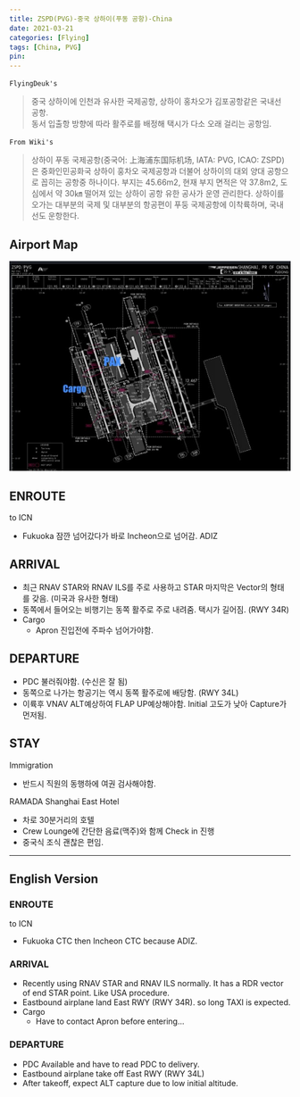 ```yaml
---
title: ZSPD(PVG)-중국 상하이(푸동 공항)-China
date: 2021-03-21
categories: [Flying]
tags: [China, PVG]
pin:
---
```



`FlyingDeuk's`
>중국 상하이에 인천과 유사한 국제공항, 상하이 홍차오가 김포공항같은 국내선 공항.<br>
동서 입출항 방향에 따라 활주로를 배정해 택시가 다소 오래 걸리는 공항임.


`From Wiki's`
>상하이 푸동 국제공항(중국어: 上海浦东国际机场, IATA: PVG, ICAO: ZSPD)은 중화인민공화국 상하이 훙차오 국제공항과 더불어 상하이의 대외 양대 공항으로 꼽히는 공항중 하나이다. 부지는 45.66m2, 현재 부지 면적은 약 37.8m2, 도심에서 약 30㎞ 떨어져 있는 상하이 공항 유한 공사가 운영 관리한다. 상하이를 오가는 대부분의 국제 및 대부분의 항공편이 푸둥 국제공항에 이착륙하며, 국내선도 운항한다.


## Airport Map
![pvg](/img/flying/airport/pvg_ap.jpg)


## ENROUTE
to ICN
- Fukuoka 잠깐 넘어갔다가 바로 Incheon으로 넘어감. ADIZ

## ARRIVAL
- 최근 RNAV STAR와 RNAV ILS를 주로 사용하고 STAR 마지막은 Vector의 형태를 갖음. (미국과 유사한 형태)
- 동쪽에서 들어오는 비행기는 동쪽 활주로 주로 내려줌. 택시가 길어짐. (RWY 34R)
- Cargo
  - Apron 진입전에 주파수 넘어가야함.

## DEPARTURE
- PDC 불러줘야함. (수신은 잘 됨)
- 동쪽으로 나가는 항공기는 역시 동쪽 활주로에 배당함. (RWY 34L)
- 이륙후 VNAV ALT예상하여 FLAP UP예상해야함. Initial 고도가 낮아 Capture가 먼저됨.

## STAY
Immigration
- 반드시 직원의 동행하에 여권 검사해야함.

RAMADA Shanghai East Hotel
- 차로 30분거리의 호텔
- Crew Lounge에 간단한 음료(맥주)와 함께 Check in 진행
- 중국식 조식 괜찮은 편임.


-------------

## English Version


### ENROUTE
to ICN
- Fukuoka CTC then Incheon CTC because ADIZ.

### ARRIVAL
- Recently using RNAV STAR and RNAV ILS normally. It has a RDR vector of end STAR point. Like USA procedure.
- Eastbound airplane land East RWY (RWY 34R). so long TAXI is expected.
- Cargo
  - Have to contact Apron before entering...

### DEPARTURE
- PDC Available and have to read PDC to delivery.
- Eastbound airplane take off East RWY (RWY 34L)
- After takeoff, expect ALT capture due to low initial altitude.
